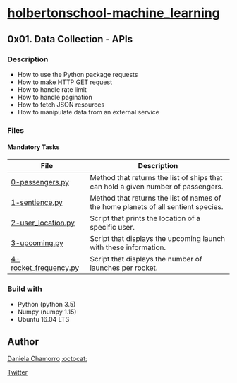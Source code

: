 # [holbertonschool-machine_learning](https://github.com/dalexach/holbertonschool-machine_learning)

## 0x01. Data Collection - APIs
### Description 
- How to use the Python package requests
- How to make HTTP GET request
- How to handle rate limit
- How to handle pagination
- How to fetch JSON resources
- How to manipulate data from an external service

### Files
#### Mandatory Tasks

| File | Description |
| ------ | ------ |
| [0-passengers.py](0-passengers.py) | Method that returns the list of ships that can hold a given number of passengers. |
| [1-sentience.py](1-sentience.py) | Method that returns the list of names of the home planets of all sentient species. |
| [2-user_location.py](2-user_location.py) | Script that prints the location of a specific user. |
| [3-upcoming.py](3-upcoming.py) | Script that displays the upcoming launch with these information. |
| [4-rocket_frequency.py](4-rocket_frequency.py) | Script that displays the number of launches per rocket. |

### Build with
- Python (python 3.5)
- Numpy (numpy 1.15)
- Ubuntu 16.04 LTS 

## Author

[Daniela Chamorro](https://www.linkedin.com/in/dalexach/) [:octocat:](https://github.com/dalexach)

[Twitter](https://twitter.com/dalexach)
